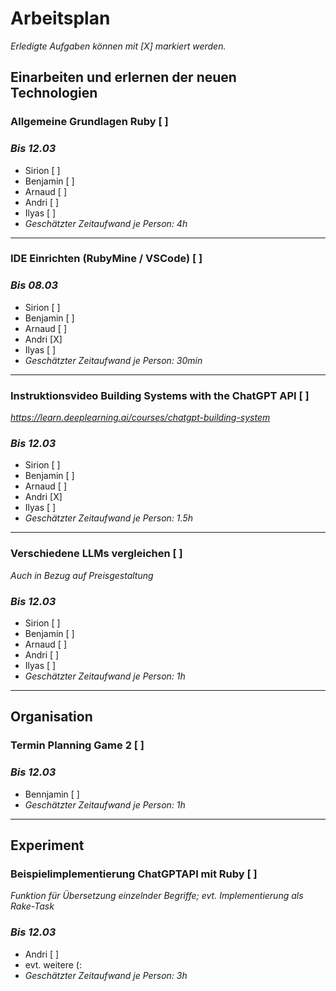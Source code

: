 # Arbeitsplan
*Erledigte Aufgaben können mit [X] markiert werden.*

## Einarbeiten und erlernen der neuen Technologien
### Allgemeine Grundlagen Ruby [ ] 
### *Bis 12.03*
* Sirion [ ]
* Benjamin [ ]
* Arnaud [ ]
* Andri [ ]
* Ilyas [ ]
* *Geschätzter Zeitaufwand je Person: 4h* 
---
### IDE Einrichten (RubyMine / VSCode) [ ]
### *Bis 08.03*
* Sirion [ ]
* Benjamin [ ]
* Arnaud [ ]
* Andri [X]
* Ilyas [ ]
* *Geschätzter Zeitaufwand je Person: 30min* 
---
### Instruktionsvideo Building Systems with the ChatGPT API [ ]
*https://learn.deeplearning.ai/courses/chatgpt-building-system*
### *Bis 12.03*
* Sirion [ ]
* Benjamin [ ]
* Arnaud [ ]
* Andri [X]
* Ilyas [ ]
* *Geschätzter Zeitaufwand je Person: 1.5h* 
---
### Verschiedene LLMs vergleichen [ ]
*Auch in Bezug auf Preisgestaltung*
### *Bis 12.03*
* Sirion [ ]
* Benjamin [ ]
* Arnaud [ ]
* Andri [ ]
* Ilyas [ ]
* *Geschätzter Zeitaufwand je Person: 1h* 
---
## Organisation
### Termin Planning Game 2 [ ]
### *Bis 12.03*
* Bennjamin [ ]
* *Geschätzter Zeitaufwand je Person: 1h*
---
## Experiment
### Beispielimplementierung ChatGPTAPI mit Ruby [ ]
*Funktion für Übersetzung einzelnder Begriffe; evt. Implementierung als Rake-Task*
### *Bis 12.03*
* Andri [ ]
* evt. weitere (:
* *Geschätzter Zeitaufwand je Person: 3h* 